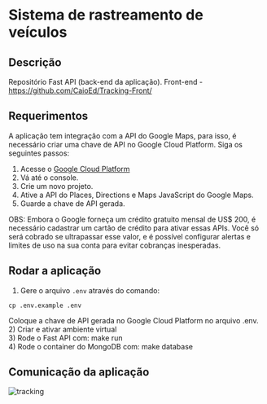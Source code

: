 # Sistema de rastreamento de veículos

## Descrição

Repositório Fast API (back-end da aplicação).
Front-end - https://github.com/CaioEd/Tracking-Front/

## Requerimentos

A aplicação tem integração com a API do Google Maps, para isso, é necessário criar uma chave de API no Google Cloud Platform. Siga os seguintes passos:

1. Acesse o [Google Cloud Platform](https://cloud.google.com/)
2. Vá até o console.
3. Crie um novo projeto.
4. Ative a API do Places, Directions e Maps JavaScript do Google Maps.
5. Guarde a chave de API gerada.

OBS: Embora o Google forneça um crédito gratuito mensal de US$ 200, é necessário cadastrar um cartão de crédito para ativar essas APIs.
Você só será cobrado se ultrapassar esse valor, e é possível configurar alertas e limites de uso na sua conta para evitar cobranças inesperadas.

## Rodar a aplicação
1) Gere o arquivo `.env` através do comando:

  ```
  cp .env.example .env  
  ```
  Coloque a chave de API gerada no Google Cloud Platform no arquivo .env.
  <br>
2) Criar e ativar ambiente virtual 
<br>
3) Rode o Fast API com: make run
<br>
4) Rode o container do MongoDB com: make database


## Comunicação da aplicação
![tracking](https://github.com/user-attachments/assets/cabd1133-d97c-4c42-8d9b-62a9b116fc77)

